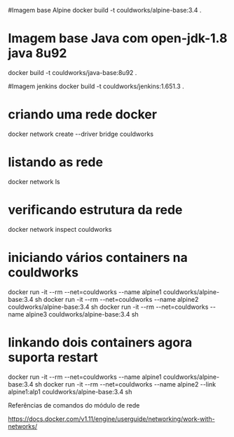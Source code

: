  #Imagem base Alpine
 docker build -t couldworks/alpine-base:3.4 .
 
 # Imagem base Java com open-jdk-1.8 java 8u92
 docker build -t couldworks/java-base:8u92 .
 
 #Imagem jenkins 
 docker build -t couldworks/jenkins:1.651.3 .
 
 # criando uma rede docker
 docker network create --driver bridge couldworks
 
 # listando as rede
 docker network ls
 
 # verificando estrutura da rede
 docker network inspect couldworks
 
 # iniciando vários containers na couldworks
 docker run -it --rm --net=couldworks --name alpine1 couldworks/alpine-base:3.4 sh
 docker run -it --rm --net=couldworks --name alpine2 couldworks/alpine-base:3.4 sh
 docker run -it --rm --net=couldworks --name alpine3 couldworks/alpine-base:3.4 sh
 
 # linkando dois containers agora suporta restart
 docker run -it --rm --net=couldworks --name alpine1 couldworks/alpine-base:3.4 sh
 docker run -it --rm --net=couldworks --name alpine2 --link alpine1:alp1 couldworks/alpine-base:3.4 sh

Referências de comandos do módulo de rede

https://docs.docker.com/v1.11/engine/userguide/networking/work-with-networks/